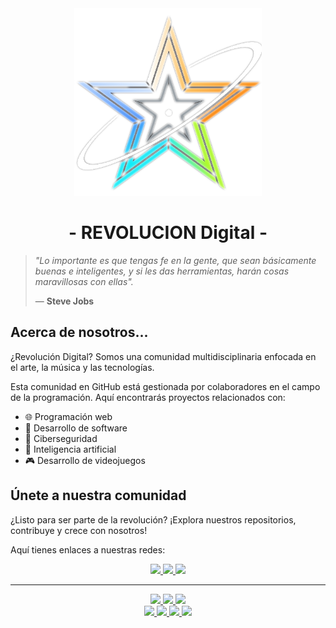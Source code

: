 <div align="center" verticl>
  <img width="300" src="./assets/raw_logo.png">
  <h1>- REVOLUCION Digital -</h1>
</div>

> _"Lo importante es que tengas fe en la gente, que sean básicamente buenas e inteligentes, y si les das herramientas, harán cosas maravillosas con ellas"._
>
> — **Steve Jobs**

## Acerca de nosotros...

¿Revolución Digital? Somos una comunidad multidisciplinaria enfocada en el arte, la música y las tecnologías.

Esta comunidad en GitHub está gestionada por colaboradores en el campo de la programación. Aquí encontrarás proyectos relacionados con:

- 🌐 Programación web
- 📱 Desarrollo de software
- 🔐 Ciberseguridad
- 🤖 Inteligencia artificial
- 🎮 Desarrollo de videojuegos

## Únete a nuestra comunidad

¿Listo para ser parte de la revolución? ¡Explora nuestros repositorios, contribuye y crece con nosotros!

Aquí tienes enlaces a nuestras redes:

<div align="center">
  <!-- Whatsapp -->
  <a href="https://chat.whatsapp.com/KnUKS0iM8463oXkeT9OKbt">
    <img src="https://img.shields.io/badge/WhatsApp-25D366?style=for-the-badge&logo=whatsapp&logoColor=white">
  </a>
  <!-- Facebook -->
  <a href="https://www.facebook.com/share/12LAVhVfVbg/">
    <img src="https://img.shields.io/badge/Facebook-1877F2?style=for-the-badge&logo=facebook&logoColor=white">
  </a>
  <!-- Discord -->
  <a href="https://discord.com/invite/gPdNgfDw">
    <img src="https://img.shields.io/badge/Discord-5865F2?style=for-the-badge&logo=discord&logoColor=white">
  </a>
  <hr>
  <!-- Youtube -->
  <a href="https://youtube.com/@revoluciondigital-m7d?si=7luHtOnBc2H0xBUb">
    <img src="https://img.shields.io/badge/YouTube-FF0000?style=for-the-badge&logo=youtube&logoColor=white">
  </a>
  <!-- Intagram -->
  <a href="https://www.instagram.com/revoluciondigital2025?igsh=bHFjMGp4MmdkdGQx">
    <img src="https://img.shields.io/badge/Instagram-E4405F?style=for-the-badge&logo=instagram&logoColor=white">
  </a>
  <!-- Reddit -->
  <a href="https://www.reddit.com/r/Revolucion_Digital/s/Pzf3sdQvzl">
    <img src="https://img.shields.io/badge/Reddit-FF4500?style=for-the-badge&logo=reddit&logoColor=white">
  </a>
  <br>
  <!-- X -->
  <a href="https://x.com/Revol2025?t=NR2JgmqQTPzkoTaki6XcpQ&s=09">
    <img src="https://img.shields.io/badge/X-000000?style=for-the-badge&logo=x&logoColor=white">
  </a>
  <!-- Threads -->
  <a href="https://www.threads.net/@revoluciondigital2025">
    <img src="https://img.shields.io/badge/Threads-000000?style=for-the-badge&logo=Threads&logoColor=white">
  </a>
  <!-- Whattpad -->
  <a href="https://www.wattpad.com/user/Revolucion_Digital?utm_source=android&utm_medium=link&utm_campaign=invitefriends">
    <img src="https://img.shields.io/badge/Wattpad-F96854?style=for-the-badge&logo=wattpad&logoColor=white">
  </a>
  <!-- Pinterest -->
  <a href="https://pin.it/4KL7xmEyF">
    <img src="https://img.shields.io/badge/Pinterest-%23E60023.svg?&style=for-the-badge&logo=Pinterest&logoColor=white">
  </a>
</div>
